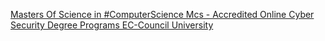[Masters Of Science in #ComputerScience Mcs - Accredited Online Cyber Security Degree Programs   EC-Council University](https://qi.tc/qi/110442)